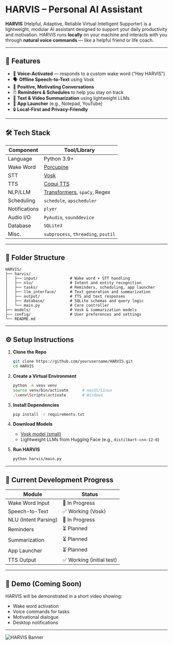
# HARVIS – Personal AI Assistant

**HARVIS** (Helpful, Adaptive, Reliable Virtual Intelligent Supporter) is a lightweight, modular AI assistant designed to support your daily productivity and motivation. HARVIS runs **locally** on your machine and interacts with you through **natural voice commands** — like a helpful friend or life coach.

---

## 🧠 Features

* 🎤 **Voice-Activated** — responds to a custom wake word (“Hey HARVIS”)
* 🗣️ **Offline Speech-to-Text** using Vosk
* 💬 **Positive, Motivating Conversations**
* ⏰ **Reminders & Schedules** to help you stay on track
* 📝 **Text & Video Summarization** using lightweight LLMs
* 🚀 **App Launcher** (e.g., Notepad, YouTube)
* 🔒 **Local-First and Privacy-Friendly**

---

## 🛠️ Tech Stack

| Component     | Tool/Library                                                         |
| ------------- | -------------------------------------------------------------------- |
| Language      | Python 3.9+                                                          |
| Wake Word     | [Porcupine](https://picovoice.ai)                                    |
| STT           | [Vosk](https://alphacephei.com/vosk/)                                |
| TTS           | [Coqui TTS](https://github.com/coqui-ai/TTS)                         |
| NLP/LLM       | [Transformers](https://huggingface.co/transformers/), `spaCy`, Regex |
| Scheduling    | `schedule`, `apscheduler`                                            |
| Notifications | `plyer`                                                              |
| Audio I/O     | `PyAudio`, `sounddevice`                                             |
| Database      | `SQLite3`                                                            |
| Misc.         | `subprocess`, `threading`, `psutil`                                  |

---

## 📁 Folder Structure 

```
HARVIS/
├── harvis/
│   ├── input/              # Wake word + STT handling
│   ├── nlu/                # Intent and entity recognition
│   ├── tasks/              # Reminders, scheduling, app launcher
│   ├── llm_interface/      # Text generation and summarization
│   ├── output/             # TTS and text responses
│   ├── database/           # SQLite schemas and query logic
│   └── main.py             # Core controller
├── models/                 # Vosk & summarization models
├── config/                 # User preferences and settings
└── README.md
```

---

## ⚙️ Setup Instructions

1. **Clone the Repo**

   ```bash
   git clone https://github.com/yourusername/HARVIS.git
   cd HARVIS
   ```

2. **Create a Virtual Environment**

   ```bash
   python -m venv venv
   source venv/bin/activate      # macOS/Linux
   .\venv\Scripts\activate       # Windows
   ```

3. **Install Dependencies**

   ```bash
   pip install -r requirements.txt
   ```

4. **Download Models**

   * [Vosk model (small)](https://alphacephei.com/vosk/models)
   * Lightweight LLMs from Hugging Face (e.g., `distilbart-cnn-12-6`)

5. **Run HARVIS**

   ```bash
   python harvis/main.py
   ```

---

## 🧪 Current Development Progress

| Module               | Status                   |
| -------------------- | ------------------------ |
| Wake Word Input      | 🔄 In Progress           |
| Speech-to-Text       | ✅ Working (Vosk)         |
| NLU (Intent Parsing) | 🔄 In Progress           |
| Reminders            | ⏳ Planned                |
| Summarization        | ⏳ Planned                |
| App Launcher         | ⏳ Planned                |
| TTS Output           | ✅ Working (initial test) |

---

## 🎥 Demo (Coming Soon)

HARVIS will be demonstrated in a short video showing:

* Wake word activation
* Voice commands for tasks
* Motivational dialogue
* Desktop notifications

---
![HARVIS Banner](assets/harvis-banner.png)

